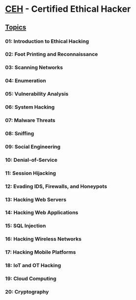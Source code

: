 # [CEH](https://www.eccouncil.org/programs/certified-ethical-hacker-ceh/) - Certified Ethical Hacker

## [Topics](https://www.eccouncil.org/programs/certified-ethical-hacker-ceh/#courseoutline) 

### 01: Introduction to Ethical Hacking
### 02: Foot Printing and Reconnaissance
### 03: Scanning Networks
### 04: Enumeration
### 05: Vulnerability Analysis
### 06: System Hacking
### 07: Malware Threats
### 08: Sniffing
### 09: Social Engineering
### 10: Denial-of-Service
### 11: Session Hijacking
### 12: Evading IDS, Firewalls, and Honeypots
### 13: Hacking Web Servers
### 14: Hacking Web Applications
### 15: SQL Injection
### 16: Hacking Wireless Networks
### 17: Hacking Mobile Platforms
### 18: IoT and OT Hacking
### 19: Cloud Computing
### 20: Cryptography